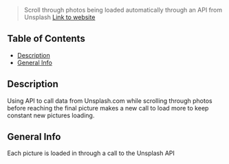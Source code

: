 > Scroll through photos being loaded automatically through an API from Unsplash
>[Link to website](https://philippowers67.github.io/infinity-scroll/)
## Table of Contents
* [Description](#Description)
* [General Info](#General-Info)
## Description
Using API to call data from Unsplash.com while scrolling through photos before reaching the final picture makes a new call to load more to keep constant new pictures loading.
## General Info
Each picture is loaded in through a call to the Unsplash API
